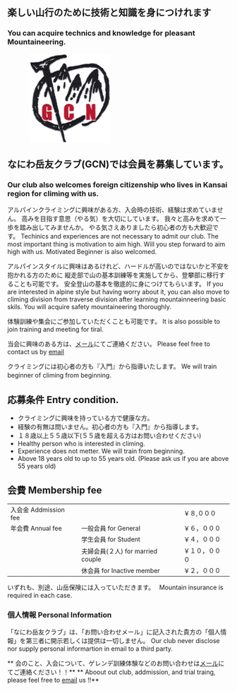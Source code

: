 ## 楽しい山行のために技術と知識を身につけれます
### You can acquire technics and knowledge for pleasant Mountaineering.

<img src=gcn.png style="margin-left:50px"/>


## なにわ岳友クラブ(GCN)では会員を募集しています。
### Our club also welcomes foreign citizenship who lives in Kansai region for climing with us.

アルパインクライミングに興味がある方、入会時の技術、経験は求めていません。
高みを目指す意思（やる気）を大切にしています。
我々と高みを求めて一歩を踏み出してみませんか。
やる気さえありましたら初心者の方も大歓迎です。
Techinics and experiences are not necessary to admit our club.
The most important thing is motivation to aim high.
Will you step forward to aim high with us.
Motivated Beginner is also welcomed.

アルパインスタイルに興味はあるけれど、ハードルが高いのではないかと不安を抱かれる方のために
縦走部で山の基本訓練等を実施してから、登攀部に移行することも可能です。
安全登山の基本を徹底的に身につけてもらいます。
If you are interested in alpine style but having worry about it,
you can also move to climing division from traverse division after learning mountainneering basic skils.
You will acquire safety mountaineering thoroughly.

体験訓練や集会にご参加していただくことも可能です。
It is also possible to join training and meeting for tiral.

当会に興味のある方は、<a target="_top" href="mailto:info_gcnaniwa@freeml.com">メール</a>にてご連絡ください。
Please feel free to contact us by <a target="_top" href="mailto:info_gcnaniwa@freeml.com">email</a>

クライミングには初心者の方も『入門』から指導いたします。
We will train beginner of climing from beginning.
　
## 応募条件 Entry condition.
- クライミングに興味を持っている方で健康な方。
- 経験の有無は問いません。初心者の方も『入門』から指導します。
- １８歳以上５５歳以下(５５歳を超える方はお問い合わせください)
- Healthy person who is interested in climing.
- Experience does not metter. We will train from beginning.
- Above 18 years old to up to 55 years old. (Please ask us if you are above 55 years old)

## 会費 Membership fee
| | | |
|---|---|:---|
| 入会金 Addmission fee||￥８,０００
| 年会費 Annual fee|一般会員 for General|￥６，０００
| |学生会員 for Student|￥４，０００
| |夫婦会員(２人) for married couple|￥１０，０００
| |休会員 for Inactive member|￥２，０００
いずれも、別途、山岳保険には入っていただきます。　
Mountain insurance is required in each case.

### 個人情報 Personal Information
「なにわ岳友クラブ」は、「お問い合わせメール」に記入された貴方の「個人情報」を第三者に開示若しくは提供は一切しません。
Our club never disclose nor supply personal informartion in email to a third party.

** 会のこと、入会について、ゲレンデ訓練体験などのお問い合わせは<a target="_top" href="mailto:info_gcnaniwa@freeml.com">メール</a>にてご連絡ください！！**
** Aboout out club, addmission, and trial traing, please feel free to <a target="_top" href="mailto:info_gcnaniwa@freeml.com">email</a> us !!**
